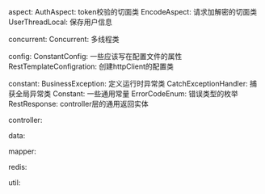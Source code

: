 aspect:
  AuthAspect: token校验的切面类
  EncodeAspect: 请求加解密的切面类
  UserThreadLocal: 保存用户信息

concurrent: 
  Concurrent: 多线程类

config:
  ConstantConfig: 一些应该写在配置文件的属性
  RestTemplateConfigration: 创建httpClient的配置类

constant: 
  BusinessException: 定义运行时异常类
  CatchExceptionHandler: 捕获全局异常类
  Constant: 一些通用常量
  ErrorCodeEnum: 错误类型的枚举
  RestResponse: controller层的通用返回实体

controller:

data:

mapper:

redis:

util: